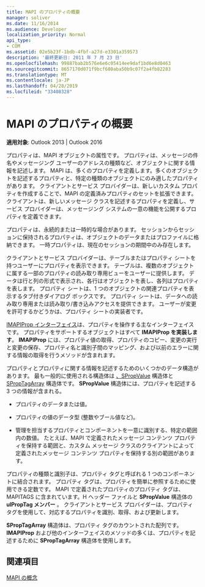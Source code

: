 ```yaml
---
title: MAPI のプロパティの概要
manager: soliver
ms.date: 11/16/2014
ms.audience: Developer
localization_priority: Normal
api_type:
- COM
ms.assetid: 02e5b23f-1bdb-4fbf-a27d-e3301a359573
description: '最終更新日: 2011 年 7 月 23 日'
ms.openlocfilehash: 99887bab2b576e6e6c05414ee9daf1bd6e8d0463
ms.sourcegitcommit: 8657170d071f9bcf680aba50b9c07f2a4fb82283
ms.translationtype: MT
ms.contentlocale: ja-JP
ms.lasthandoff: 04/28/2019
ms.locfileid: "33408328"
---
```

# <a name="mapi-property-overview"></a>MAPI のプロパティの概要

  
  
**適用対象**: Outlook 2013 | Outlook 2016 
  
プロパティは、MAPI オブジェクトの属性です。 プロパティは、メッセージの件名やメッセージング ユーザーのアドレスの種類など、オブジェクトに関する情報を記述します。 MAPI は、多くのプロパティを定義します。多くのオブジェクトを記述するプロパティと、特定の種類のオブジェクトにのみ適したプロパティがあります。 クライアントとサービス プロバイダーは、新しいカスタム プロパティを作成することで、MAPI の定義済みプロパティのセットを拡張できます。 クライアントは、新しいメッセージ クラスを記述するプロパティを定義し、サービス プロバイダーは、メッセージング システムの一意の機能を公開するプロパティを定義できます。
  
プロパティは、永続的または一時的な場合があります。 セッションからセッションに保持されるプロパティは、オブジェクトのデータまたはプロファイルに格納できます。 一時プロパティは、現在のセッションの期間中のみ存在します。 
  
クライアントとサービス プロバイダーは、テーブルまたはプロパティ シートを持つユーザーにプロパティを表示できます。 テーブルは、複数のオブジェクトに属する一部のプロパティの読み取り専用ビューをユーザーに提供します。 データは行と列の形式で表示され、各行はオブジェクトを表し、各列はプロパティを表します。 プロパティ シートは、1 つのオブジェクトの関連プロパティを表示するタブ付きダイアログ ボックスです。 プロパティ シートは、データへの読み取り専用または読み取り/書き込みアクセスを提供できます。 ユーザーが変更を許可するかどうかは、プロパティ シートの実装者です。
  
[IMAPIProp インターフェイス](imapipropiunknown.md)は、プロパティを操作する主なインターフェイスです。 プロパティをサポートするオブジェクトはすべて **IMAPIProp を実装します**。 **IMAPIProp** には、プロパティ値の取得、プロパティのコピー、変更の実行と変更の保存、プロパティ名と識別子間のマッピング、および以前のエラーに関する情報の取得を行うメソッドが含まれます。 
  
プロパティとプロパティに関する情報を記述するためのいくつかのデータ構造があります。 最も一般的に使用される構造体は [、SPropValue](spropvalue.md) 構造体と [SPropTagArray](sproptagarray.md) 構造体です。 **SPropValue** 構造体には、プロパティを記述する 3 つの情報が含まれる。 
  
- プロパティのデータまたは値。
    
- プロパティの値のデータ型 (整数やブール値など)。 
    
- 管理を担当するプロパティとコンポーネントを一意に識別する、特定の範囲内の数値。 たとえば、MAPI で定義されたメッセージ コンテンツ プロパティを保持する範囲と、カスタム メッセージ クラスのクライアントによって定義されたメッセージ コンテンツ プロパティを保持する別の範囲があります。 
    
プロパティの種類と識別子は、プロパティ タグと呼ばれる 1 つのコンポーネントに結合されます。 プロパティ タグは、プロパティを簡単に参照するために使用できる定数です。 MAPI で定義されたプロパティのプロパティ タグは、MAPITAGS に含まれています。H ヘッダー ファイルと **SPropValue** 構造体の **ulPropTag メンバー** 。 クライアントとサービス プロバイダーは、プロパティ タグを使用して、対応するプロパティを識別、取得、および更新します。 
  
**SPropTagArray** 構造体は、プロパティ タグのカウントされた配列です。 **IMAPIProp** および他のインターフェイスのメソッドの多くは、プロパティを記述するために **SPropTagArray** 構造体を使用します。 
  
## <a name="see-also"></a>関連項目



[MAPI の概念](mapi-concepts.md)

